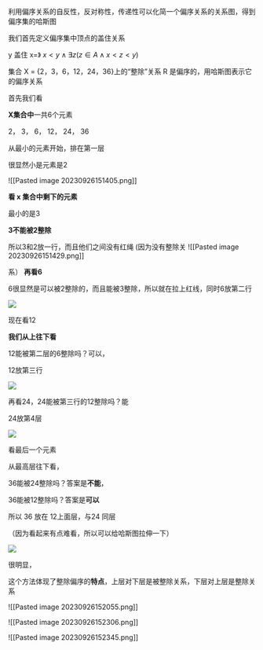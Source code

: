 利用偏序关系的自反性，反对称性，传递性可以化简一个偏序关系的关系图，得到偏序集的哈斯图

我们首先定义偏序集中顶点的盖住关系

y 盖住 x=》 $x<y\land \exists z(z \in A\land x<z<y)$

集合 X = {2，3，6，12，24，36}上的“整除”关系 R 是偏序的，用哈斯图表示它的偏序关系

首先我们看

**X集合中**一共6个元素

2， 3， 6， 12， 24， 36

  

从最小的元素开始，排在第一层

很显然小是元素是2

![[Pasted image 20230926151405.png]]

**看 x 集合中剩下的元素**

最小的是3

**3不能被2整除**

所以3和2放一行，而且他们之间没有红绳 (因为没有整除关
![[Pasted image 20230926151429.png]]

系）
**再看6**

6很显然是可以被2整除的，而且能被3整除，所以就在拉上红线，同时6放第二行

![](https://pic1.zhimg.com/80/v2-8e2844f114c9330b23fb4b1e9c7425d0_720w.webp)

现在看12

**我们从上往下看**

12能被第二层的6整除吗？可以，

12放第三行

![](https://pic1.zhimg.com/80/v2-038834cf696bc1acb8394fcd47644f90_720w.webp)

再看24，24能被第三行的12整除吗？能

24放第4层

![](https://pic4.zhimg.com/80/v2-43268ab88d67fb8c6f00c17027e88243_720w.webp)

看最后一个元素

从最高层往下看，

36能被24整除吗？答案是**不能**，

36能被12整除吗？答案是**可以**

所以 36 放在 12上面层，与24 同层

（因为看起来有点难看，所以可以给哈斯图拉伸一下）

![](https://pic4.zhimg.com/80/v2-e33229b8ecabfddfb81f5a92e551dd2b_720w.webp)

很明显，

这个方法体现了整除偏序的**特点**，上层对下层是被整除关系，下层对上层是整除关系

![[Pasted image 20230926152055.png]]



![[Pasted image 20230926152306.png]]



![[Pasted image 20230926152345.png]]

